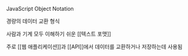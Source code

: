 JavaScript Object Notation

경량의 데이터 교환 형식

사람과 기계 모두 이해하기 쉬운 [[텍스트 포맷]]

주로 [[웹 애플리케이션]]과 [[API]]에서 데이터를 교환하거나 저장하는데 사용됨